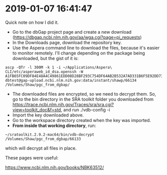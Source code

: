 # 2019-01-07 16:41:47

Quick note on how I did it. 

* Go to the dbGap project page and create a new download
  (https://dbgap.ncbi.nlm.nih.gov/aa/wga.cgi?page=pi_requests) 
* In the Downloads page, download the repository key.
* Use the Aspera command line to download the files, because it's easier to
  monitor remotely. I'll change depending on the package being downloaded, but
  the gist of it is:

```
ascp -QTr -l 300M -k 1 -i ~/Applications/Aspera\ CLI/etc/asperaweb_id_dsa.openssh -W A1FB65FC09DF84E48A4C49861EDD08D28BF293C754DF64AB2B532A7AD331B6F5E92DD738A25CF4CDB932D9ECF829526F1D dbtest@gap-upload.ncbi.nlm.nih.gov:data/instant/shawp/66134 /Volumes/Shaw/pgc_from_dgbap/
```

* The downloaded files are encrypted, so we need to decrypt them. So, go to the
  bin directory in the SRA toolkit folder you downloaded from
  https://trace.ncbi.nlm.nih.gov/Traces/sra/sra.cgi?view=toolkit_doc&f=std, and
  run ./vdb-config -i
* Import the key downloaded above.
* Go to the workspace directory created when the key was imported.
* **From inside that working directory**, run:
  
```
~/sratoolkit.2.9.2-mac64/bin/vdb-decrypt /Volumes/Shaw/pgc_from_dgbap/66133
```

which will decrypt all files in place.

These pages were useful:

https://www.ncbi.nlm.nih.gov/books/NBK63512/
